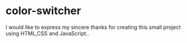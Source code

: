 # color-switcher
 I would like to express my sincere thanks for creating this small project using HTML,CSS and JavaScript..
